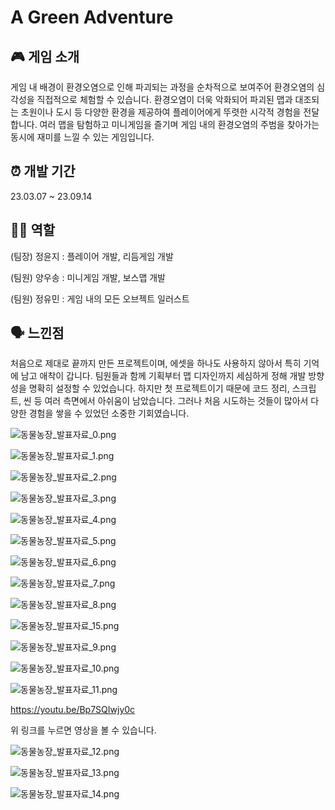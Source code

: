 # A Green Adventure

## 🎮 게임 소개

게임 내 배경이 환경오염으로 인해 파괴되는 과정을 순차적으로 보여주어 환경오염의 심각성을 직접적으로 체험할 수 있습니다. 환경오염이 더욱 악화되어 파괴된 맵과 대조되는 초원이나 도시 등 다양한 환경을 제공하여 플레이어에게 뚜렷한 시각적 경험을 전달합니다. 여러 맵을 탐험하고 미니게임을 즐기며 게임 내의 환경오염의 주범을 찾아가는 동시에 재미를 느낄 수 있는 게임입니다.

## ⏰ 개발 기간

23.03.07 ~ 23.09.14

## 👩‍💻 역할

(팀장) 정윤지 : 플레이어 개발, 리듬게임 개발

(팀원) 양우송 : 미니게임 개발, 보스맵 개발

(팀원) 정유민 : 게임 내의 모든 오브젝트 일러스트

## 🗣️ 느낀점

처음으로 제대로 끝까지 만든 프로젝트이며, 에셋을 하나도 사용하지 않아서 특히 기억에 남고 애착이 갑니다. 팀원들과 함께 기획부터 맵 디자인까지 세심하게 정해 개발 방향성을 명확히 설정할 수 있었습니다. 하지만 첫 프로젝트이기 때문에 코드 정리, 스크립트, 씬 등 여러 측면에서 아쉬움이 남았습니다. 그러나 처음 시도하는 것들이 많아서 다양한 경험을 쌓을 수 있었던 소중한 기회였습니다.

![동물농장_발표자료_0.png](https://github.com/Yj621/Kp-23-1/blob/main/image/img_0.png)

![동물농장_발표자료_1.png](https://github.com/Yj621/Kp-23-1/blob/main/image/img_1.png)

![동물농장_발표자료_2.png](https://github.com/Yj621/Kp-23-1/blob/main/image/img_2.png)

![동물농장_발표자료_3.png](https://github.com/Yj621/Kp-23-1/blob/main/image/img_3.png)

![동물농장_발표자료_4.png](https://github.com/Yj621/Kp-23-1/blob/main/image/img_4.png)

![동물농장_발표자료_5.png](https://github.com/Yj621/Kp-23-1/blob/main/image/img_5.png)

![동물농장_발표자료_6.png](https://github.com/Yj621/Kp-23-1/blob/main/image/img_6.png)

![동물농장_발표자료_7.png](https://github.com/Yj621/Kp-23-1/blob/main/image/img_7.png)

![동물농장_발표자료_8.png](https://github.com/Yj621/Kp-23-1/blob/main/image/img_8.png)

![동물농장_발표자료_15.png](https://github.com/Yj621/Kp-23-1/blob/main/image/img_15.png)

![동물농장_발표자료_9.png](https://github.com/Yj621/Kp-23-1/blob/main/image/img_9.png)

![동물농장_발표자료_10.png](https://github.com/Yj621/Kp-23-1/blob/main/image/img_10.png)

![동물농장_발표자료_11.png](https://github.com/Yj621/Kp-23-1/blob/main/image/img_11.png)

https://youtu.be/Bp7SQIwjy0c

위 링크를 누르면 영상을 볼 수 있습니다.

![동물농장_발표자료_12.png](https://github.com/Yj621/Kp-23-1/blob/main/image/img_12.png)

![동물농장_발표자료_13.png](https://github.com/Yj621/Kp-23-1/blob/main/image/img_13.png)

![동물농장_발표자료_14.png](https://github.com/Yj621/Kp-23-1/blob/main/image/img_14.png)



